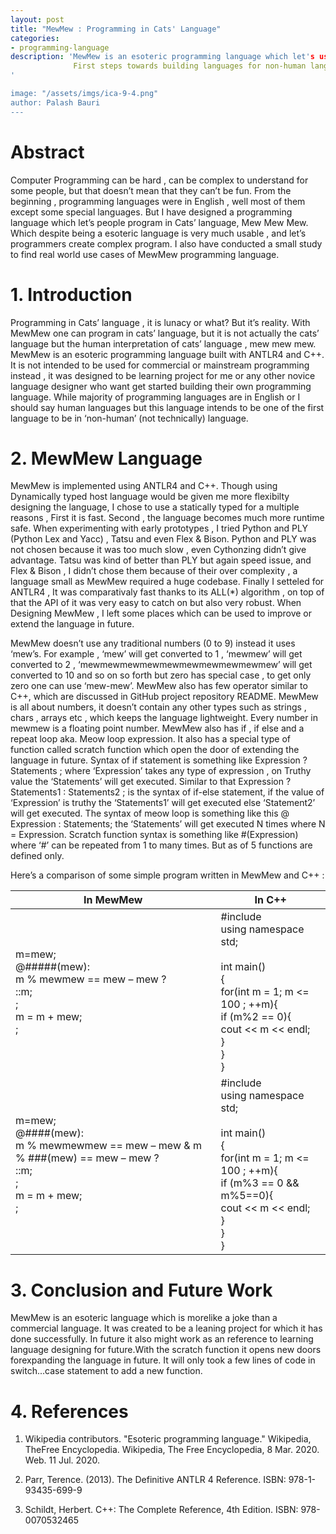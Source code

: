 ```yaml
---
layout: post
title: "MewMew : Programming in Cats' Language"
categories:
- programming-language
description: 'MewMew is an esoteric programming language which let's user code in cats' language.
              First steps towards building languages for non-human languages.
'

image: "/assets/imgs/ica-9-4.png"
author: Palash Bauri
---
```


# Abstract

Computer Programming can be hard , can be complex to understand for some people, but that doesn’t mean that they can’t be fun. From the beginning , programming languages were in English , well most of them except some special languages. But I have designed a programming language which let’s people program in Cats’ language, Mew Mew Mew. Which despite being a esoteric language is very much usable , and let’s programmers create complex program. I 
also have conducted a small study to find real world use cases of MewMew programming language.

# 1. Introduction
Programming in Cats’ language , it is lunacy or what? But it’s reality. With MewMew one can program in cats’ language, but it is not actually the cats’ language but the human interpretation of cats’ language , mew mew mew.
MewMew is an esoteric programming language built with ANTLR4 and C++. It is not intended to be used for commercial or mainstream programming instead , it was designed to be learning project for me or any other novice language designer who want get started building their own programming language.
While majority of programming languages are in English or I should say human languages but this language intends to be one of the first language to be in ‘non-human’ (not technically) language.

# 2. MewMew Language
MewMew is implemented using ANTLR4 and C++. Though using Dynamically typed host language would be given me more flexibilty designing the language, I chose to use a statically typed for a multiple reasons , First it is fast. Second , the language becomes much more runtime safe. When experimenting with early prototypes , I tried Python and PLY (Python Lex and Yacc) , Tatsu and even Flex & Bison. Python and PLY was not chosen because it was too much slow , even Cythonzing didn’t give advantage. Tatsu was kind of better than PLY but again speed issue, and Flex & Bison , I didn’t chose them because of their over complexity , a language small as MewMew required a huge codebase. Finally I setteled for ANTLR4 , It was comparativaly fast thanks to its ALL(*) algorithm , on top of that the API of it was very easy to catch on but also very robust.
When Designing MewMew , I left some places which can be used to improve or extend the language in future.

MewMew doesn’t use any traditional numbers (0 to 9) instead it uses ‘mew’s. For example , ‘mew’ will get converted to 1 , ‘mewmew’ will get converted to 2  , ‘mewmewmewmewmewmewmewmewmewmew’ will get converted to 10 and so on so forth but zero has special case , to get only zero one can use ‘mew-mew’. 
MewMew also has few operator similar to C++, which are discussed in GitHub project repository README. MewMew is all about numbers, it doesn’t contain any other types such as strings , chars , arrays etc , which keeps the language lightweight. Every number in mewmew is a floating point number.
MewMew also has if , if else and a repeat loop aka. Meow loop expression. It also has a special type of function called scratch function which open the door of extending the language in future. Syntax of if statement is something like Expression ? Statements ; where ‘Expression’ takes any type of expression , on Truthy value the ‘Statements’ will get executed. Similar to that Expression ? Statements1 : Statements2 ; is the syntax of if-else statement, if the value of ‘Expression’ is truthy the ‘Statements1’ will get executed else ‘Statement2’ will get executed. The syntax of meow loop is something like this @ Expression : Statements; the ‘Statements’ will get executed N times where N = Expression. Scratch function syntax is something like #(Expression) where ‘#’ can be repeated from 1 to many times. But as of 5 functions are defined only.

Here’s a comparison of some simple program written in MewMew and C++ : 

| In MewMew | In C++ |
| --------- | ------ |
| m=mew;<br>@#####(mew):<br>m % mewmew == mew – mew ?<br>::m;<br>;<br>m = m + mew;<br>;<br> | #include <iostream><br>using namespace std;<br><br>int main()<br>{<br>for(int m = 1; m <= 100 ; ++m){<br>if (m%2 == 0){<br>cout << m << endl;<br>}<br>}<br>}<br> |
| m=mew;<br>@####(mew):<br>m % mewmewmew == mew – mew & m % ###(mew) == mew – mew ? <br>::m;<br>;<br>m = m + mew;<br>;<br> | #include <iostream><br>using namespace std;<br><br>int main()<br>{<br>for(int m = 1; m <= 100 ; ++m){<br>if (m%3 == 0 && m%5==0){<br>cout << m << endl;<br>}<br>}<br>}<br>|

# 3. Conclusion and Future Work
MewMew is an esoteric language which is morelike a joke than a commercial language. It was created to be a leaning project for which it has done successfully. In future it also might work as an reference to learning language designing for future.With the scratch function it opens new doors forexpanding the language in future. It will only took a few lines of code in switch...case statement to add a new function.

# 4. References
1. Wikipedia contributors. "Esoteric programming language." Wikipedia, TheFree Encyclopedia. Wikipedia, The Free Encyclopedia, 8 Mar. 2020. Web. 11 Jul. 2020. 

2. Parr, Terence. (2013). The Definitive ANTLR 4 Reference. ISBN: 978-1-93435-699-9

3. Schildt, Herbert. C++: The Complete Reference, 4th Edition. ISBN: 978-0070532465
